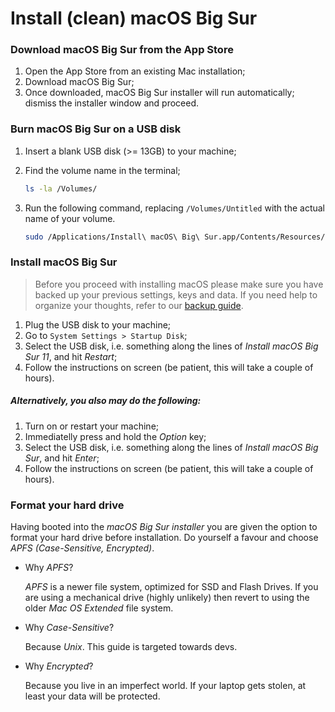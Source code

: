 # Install (clean) macOS Big Sur

### Download macOS Big Sur from the App Store

1. Open the App Store from an existing Mac installation;
2. Download macOS Big Sur;
3. Once downloaded, macOS Big Sur installer will run automatically; dismiss the installer window and proceed.

### Burn macOS Big Sur on a USB disk

1. Insert a blank USB disk (>= 13GB) to your machine;
2. Find the volume name in the terminal;

   ```bash
   ls -la /Volumes/
   ```

3. Run the following command, replacing `/Volumes/Untitled` with the actual name of your volume.

   ```bash
   sudo /Applications/Install\ macOS\ Big\ Sur.app/Contents/Resources/createinstallmedia --volume /Volumes/Untitled -- /Applications/Install\ macOS\ Big\ Sur.app --nointeraction
   ```

### Install macOS Big Sur

> Before you proceed with installing macOS please make sure you have backed up your previous settings, keys and data. If you need help to organize your thoughts, refer to our [backup guide](/backup/backup-guide.md).

1. Plug the USB disk to your machine;
2. Go to `System Settings > Startup Disk`;
3. Select the USB disk, i.e. something along the lines of _Install macOS Big Sur 11_, and hit _Restart_;
4. Follow the instructions on screen (be patient, this will take a couple of hours).

##### Alternatively, you also may do the following:

1. Turn on or restart your machine;
2. Immediatelly press and hold the _Option_ key;
3. Select the USB disk, i.e. something along the lines of _Install macOS Big Sur_, and hit _Enter_;
4. Follow the instructions on screen (be patient, this will take a couple of hours).

### Format your hard drive

Having booted into the _macOS Big Sur installer_ you are given the option to format your hard drive before installation. Do yourself a favour and choose _APFS (Case-Sensitive, Encrypted)_.

- Why _APFS_?

  _APFS_ is a newer file system, optimized for SSD and Flash Drives. If you are using a mechanical drive (highly unlikely) then revert to using the older _Mac OS Extended_ file system.

- Why _Case-Sensitive_?

  Because _Unix_. This guide is targeted towards devs.

- Why _Encrypted_?

  Because you live in an imperfect world. If your laptop gets stolen, at least your data will be protected.
